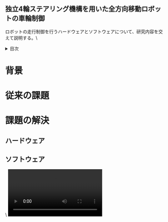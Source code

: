 ## 独立4輪ステアリング機構を用いた全方向移動ロボットの車輪制御

ロボットの走行制御を行うハードウェアとソフトウェアについて、研究内容を交えて説明する。\

<!-- 目次 -->
<details>
  <summary>目次</summary>
  <ol>
    <li>
      <a href="背景">背景</a>
    </li>
    <li>
      <a href="従来の課題">従来の課題</a>
    </li>
    <li>
    　<a href="課題の解決">課題の解決</a>
      <ul>
        <li><a href="ハードウェア">ハードウェア</a></li>
        <li><a href="ソフトウェア">ソフトウェア</a></li>
      </ul>
    </li>
  </ol>
</details>

# 背景
# 従来の課題
# 課題の解決
  ## ハードウェア
  ## ソフトウェア

\\ <video src="動画の URL" controls="true"></video>
